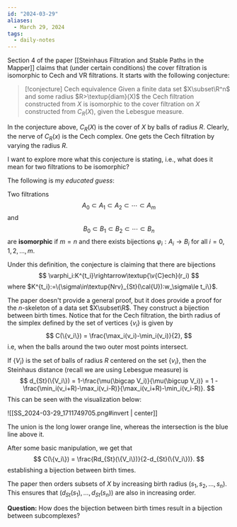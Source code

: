 ```yaml
---
id: "2024-03-29"
aliases:
  - March 29, 2024
tags:
  - daily-notes
---
```


Section 4 of the paper [[Steinhaus Filtration and Stable Paths in the Mapper]] claims that (under certain conditions) the cover filtration is isomorphic to Cech and VR filtrations. It starts with the following conjecture:

> [!conjecture] Cech equivalence
> Given a finite data set $X\subset\R^n$ and some radius $R>\textup{diam}(X)$ the Cech filtration constructed from $X$ is isomorphic to the cover filtration on $X$ constructed from $C_R(X)$, given the Lebesgue measure.

In the conjecture above, $C_R(X)$ is the cover of $X$ by balls of radius $R$. Clearly, the nerve of $C_R(x)$ is the Cech complex. One gets the Cech filtration by varying the radius $R$.

I want to explore more what this conjecture is stating, i.e., what does it mean for two filtrations to be isomorphic?

The following is my *educated guess*:

Two filtrations 
$$
    A_0 \subset A_1 \subset A_2 \subset \cdots \subset A_m
$$
and
$$
    B_0 \subset B_1 \subset B_2 \subset \cdots \subset B_n
$$
are **isomorphic** if $m=n$ and there exists bijections $\varphi_i:A_i\rightarrow B_i$ for all $i=0,1,2,\dots,m$.

Under this definition, the conjecture is claiming that there are bijections
$$
    \varphi_i:K^{t_i}\rightarrow\textup{\v{C}ech}(r_i)
$$
where $K^{t_i}:=\{\sigma\in\textup{Nrv}_{St}(\cal{U}):w_\sigma\le t_i\}$.

The paper doesn't provide a general proof, but it does provide a proof for the $n$-skeleton of a data set $X\subset\R$. They construct a bijection between birth times. Notice that for the Cech filtration, the birth radius of the simplex defined by the set of vertices $\{v_i\}$ is given by 
$$
    C(\{v_i\}) = \frac{\max_i(v_i)-\min_i(v_i)}{2},
$$
i.e, when the balls around the two outer most points intersect.

If $\{V_i\}$ is the set of balls of radius $R$ centered on the set $\{v_i\}$, then the Steinhaus distance (recall we are using Lebesgue measure) is
$$
    d_{St}(\{V_i\}) = 1-\frac{\mu(\bigcap V_i)}{\mu(\bigcup V_i)} = 1 - \frac{\min_i(v_i+R)-\max_i(v_i-R)}{\max_i(v_i+R)-\min_i(v_i-R)}.
$$
This can be seen with the visualization below:

![[SS_2024-03-29_1711749705.png#invert | center]]

The union is the long lower orange line, whereas the intersection is the blue line above it.

After some basic manipulation, we get that 
$$
    C(\{v_i\}) = \frac{Rd_{St}(\{V_i\})}{2-d_{St}(\{V_i\})}.
$$
establishing a bijection between birth times.

The paper then orders subsets of $X$ by increasing birth radius $(s_1,s_2,\dots,s_n)$. This ensures that $(d_{St}(s_1),\dots,d_{St}(s_n))$ are also in increasing order.

**Question:** How does the bijection between birth times result in a bijection between subcomplexes?
